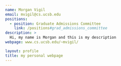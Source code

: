 ```yaml
---
name: Morgan Vigil
email: mvigil@cs.ucsb.edu
positions:
  - position: Graduate Admissions Committee
    link: /positions#grad_admissions_committee
description: >
  Hi, my name is Morgan and this is my description
webpage: www.cs.ucsb.edu/~mvigil/

layout: profile
title: my personal webpage
---
```

